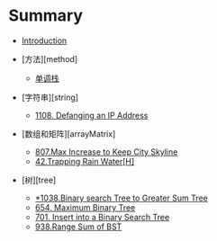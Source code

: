 # Summary

* [Introduction](README.md)

* [方法][method]

    * [单调栈](method/monotoneStack.md)

* [字符串][string]
    
    * [1108. Defanging an IP Address](string/1108.md)
    
* [数组和矩阵][arrayMatrix]
    
    * [807.Max Increase to Keep City Skyline](arrayMatrix/807.md)
    * [ 42.Trapping Rain Water[H]](arrayMatrix/*42.md)
    
* [树][tree]

    * [*1038.Binary search Tree to Greater Sum Tree](tree/*1038.md)
    * [654. Maximum Binary Tree](tree/654.md)
    * [701. Insert into a Binary Search Tree](tree/701.md)
    * [938.Range Sum of BST](tree/938.md)

    

